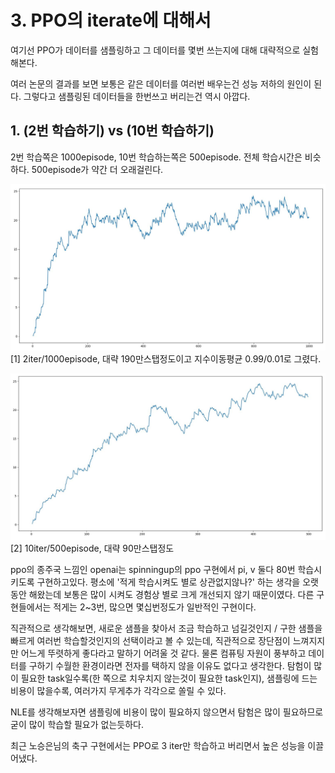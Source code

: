 # 3. PPO의 iterate에 대해서

여기선 PPO가 데이터를 샘플링하고 그 데이터를 몇번 쓰는지에 대해 대략적으로 실험해본다.

여러 논문의 결과를 보면 보통은 같은 데이터를 여러번 배우는건 성능 저하의 원인이 된다. 그렇다고 샘플링된 데이터들을 한번쓰고 버리는건 역시 아깝다.


## 1. (2번 학습하기) vs (10번 학습하기)
2번 학습쪽은 1000episode, 10번 학습하는쪽은 500episode. 전체 학습시간은 비슷하다. 500episode가 약간 더 오래걸린다.

![asdf](./test1.JPG)
[1] 2iter/1000episode, 대략 190만스탭정도이고 지수이동평균 0.99/0.01로 그렸다. 

![asdf](./test2.JPG)
[2] 10iter/500episode, 대략 90만스탭정도

ppo의 종주국 느낌인 openai는 spinningup의 ppo 구현에서 pi, v 둘다 80번 학습시키도록 구현하고있다. 평소에 '적게 학습시켜도 별로 상관없지않나?' 하는 생각을 오랫동안 해왔는데 보통은 많이 시켜도 경험상 별로 크게 개선되지 않기 때문이였다. 다른 구현들에서는 적게는 2~3번, 많으면 몇십번정도가 일반적인 구현이다. 

직관적으로 생각해보면, 새로운 샘플을 찾아서 조금 학습하고 넘길것인지 / 구한 샘플을 빠르게 여러번 학습할것인지의 선택이라고 볼 수 있는데, 직관적으로 장단점이 느껴지지만 어느게 뚜렷하게 좋다라고 말하기 어려울 것 같다. 물론 컴퓨팅 자원이 풍부하고 데이터를 구하기 수월한 환경이라면 전자를 택하지 않을 이유도 없다고 생각한다. 탐험이 많이 필요한 task일수록(한 쪽으로 치우치지 않는것이 필요한 task인지), 샘플링에 드는 비용이 많을수록, 여러가지 무게추가 각각으로 쏠릴 수 있다. 

NLE를 생각해보자면 샘플링에 비용이 많이 필요하지 않으면서 탐험은 많이 필요하므로 굳이 많이 학습할 필요가 없는듯하다.

최근 노승은님의 축구 구현에서는 PPO로 3 iter만 학습하고 버리면서 높은 성능을 이끌어냈다.

